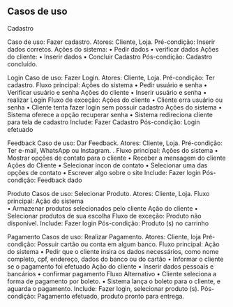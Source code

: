 ## Casos de uso
Cadastro

Caso de uso: Fazer cadastro.
Atores: Cliente, Loja.
Pré-condição: Inserir dados corretos.
Ações do sistema: 
    • Pedir dados 
    • verificar dados 
Ações do cliente: 
    • Inserir dados 
    • Concluir Cadastro 
Pós-condição: Cadastro concluído. 

Login 
Caso de uso: Fazer Login. 
Atores: Cliente, Loja.
Pré-condição: Ter cadastro. 
Fluxo principal:
Ações do sistema 
    • Pedir usuário e senha 
    • Verificar usuário e senha 
Ações do cliente 
    • Inserir usuário e senha 
    • realizar Login 
Fluxo de exceção: 
Ações do cliente
    • Cliente erra usuário ou senha 
    • Cliente tenta fazer login sem possuir cadastro 
Ações do sistema 
    • Sistema oferece a opção recuperar senha 
    • Sistema redireciona cliente para tela de cadastro 
Include: Fazer Cadastro 
Pós-condição: Login efetuado

Feedback
Caso de uso: Dar Feedback.
Atores: Cliente, Loja.
Pré-condição: Ter e-mail, WhatsApp ou Instagram. .
Fluxo principal:
Ações do sistema 
    • Mostrar opções de contato para o cliente 
    • Receber a mensagem do cliente 
Ações do Cliente 
    • Selecionar incon de contato 
    • Selecionar uma das opções de contato 
    • Escrever algo sobre o site 
Include: Fazer login 
Pós-condição: Feedback dado

Produto
Casos de uso: Selecionar Produto. 
Atores: Cliente, Loja.
Fluxo principal: 
Ação do sistema  
    • Armazenar produtos selecionados pelo cliente 
Ação do cliente 
    • Selecionar produtos de sua escolha 
Fluxo de exceção: Produto não disponível. 
Include: Fazer login
Pós-condição: Produto (s) no carrinho 

Pagamento
Casos de uso: Realizar Pagamento. 
Atores: Cliente, loja
Pré-condição: Possuir cartão ou conta em algum banco. 
Fluxo principal:
Ação do sistema 
    • Pedir que o cliente insira os dados necessários, como nome completo, cpf, endereço, dados do banco ou do cartão 
    • Informar o cliente se o pagamento foi efetuado 
Ação do cliente 
    • Inserir dados pessoais e bancários 
    • confirmar pagamento 
Fluxo Alternativo 
    • Cliente seleciona a forma de pagamento por boleto. 
    • Sistema lança o boleto para o cliente, e aguarda o pagamento. 
Include: Fazer login, selecionar produto (s). 
Pós-condição: Pagamento efetuado, produto pronto para entrega.
